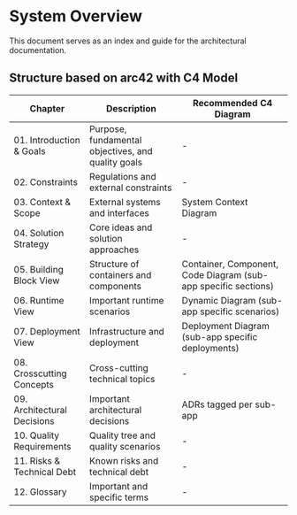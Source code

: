 # System Overview

This document serves as an index and guide for the architectural documentation.

## Structure based on arc42 with C4 Model

| Chapter | Description | Recommended C4 Diagram |
|---------|------------|------------------------|
| 01. Introduction & Goals | Purpose, fundamental objectives, and quality goals | - |
| 02. Constraints | Regulations and external constraints | - |
| 03. Context & Scope | External systems and interfaces | System Context Diagram |
| 04. Solution Strategy | Core ideas and solution approaches | - |
| 05. Building Block View | Structure of containers and components | Container, Component, Code Diagram (sub-app specific sections) |
| 06. Runtime View | Important runtime scenarios | Dynamic Diagram (sub-app specific scenarios) |
| 07. Deployment View | Infrastructure and deployment | Deployment Diagram (sub-app specific deployments) |
| 08. Crosscutting Concepts | Cross-cutting technical topics | - |
| 09. Architectural Decisions | Important architectural decisions | ADRs tagged per sub-app |
| 10. Quality Requirements | Quality tree and quality scenarios | - |
| 11. Risks & Technical Debt | Known risks and technical debt | - |
| 12. Glossary | Important and specific terms | - |
